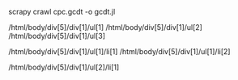 scrapy crawl cpc.gcdt -o gcdt.jl

/html/body/div[5]/div[1]/ul[1]
/html/body/div[5]/div[1]/ul[2]
/html/body/div[5]/div[1]/ul[3]

/html/body/div[5]/div[1]/ul[1]/li[1]
/html/body/div[5]/div[1]/ul[1]/li[2]

/html/body/div[5]/div[1]/ul[2]/li[1]